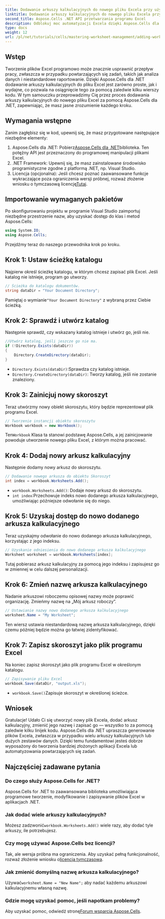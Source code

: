 ```yaml
---
title: Dodawanie arkuszy kalkulacyjnych do nowego pliku Excela przy użyciu Aspose.Cells
linktitle: Dodawanie arkuszy kalkulacyjnych do nowego pliku Excela przy użyciu Aspose.Cells
second_title: Aspose.Cells .NET API przetwarzania programu Excel
description: Odblokuj moc automatyzacji Excela dzięki Aspose.Cells dla .NET. Ten samouczek krok po kroku przeprowadzi Cię przez programowe tworzenie plików Excela, dodawanie i zmienianie nazw arkuszy kalkulacyjnych oraz bezproblemowe zapisywanie Twojej pracy.
type: docs
weight: 12
url: /pl/net/tutorials/cells/mastering-worksheet-management/adding-worksheets-to-new-excel-file/
---
```

## Wstęp

Tworzenie plików Excel programowo może znacznie usprawnić przepływ pracy, zwłaszcza w przypadku powtarzających się zadań, takich jak analiza danych i niestandardowe raportowanie. Dzięki Aspose.Cells dla .NET dodawanie arkuszy kalkulacyjnych do pliku Excel jest zarówno proste, jak i wydajne, co pozwala na osiągnięcie tego za pomocą zaledwie kilku wierszy kodu. W tym samouczku przeprowadzimy Cię przez proces dodawania arkuszy kalkulacyjnych do nowego pliku Excel za pomocą Aspose.Cells dla .NET, zapewniając, że masz jasne zrozumienie każdego kroku.

## Wymagania wstępne

Zanim zagłębisz się w kod, upewnij się, że masz przygotowane następujące niezbędne elementy:

1.  Aspose.Cells dla .NET: Pobierz[Aspose.Cells dla .NET](https://releases.aspose.com/cells/net/)biblioteka. Ten potężny API jest przeznaczony do programowej manipulacji plikami Excel.
2. .NET Framework: Upewnij się, że masz zainstalowane środowisko programistyczne zgodne z platformą .NET, np. Visual Studio.
3.  Licencja (opcjonalna): Jeśli chcesz poznać zaawansowane funkcje wykraczające poza ograniczenia wersji próbnej, rozważ złożenie wniosku o tymczasową licencję[Tutaj](https://purchase.aspose.com/temporary-license/).

## Importowanie wymaganych pakietów

Po skonfigurowaniu projektu w programie Visual Studio zaimportuj niezbędne przestrzenie nazw, aby uzyskać dostęp do klas i metod Aspose.Cells:

```csharp
using System.IO;
using Aspose.Cells;
```

Przejdźmy teraz do naszego przewodnika krok po kroku.

## Krok 1: Ustaw ścieżkę katalogu

Najpierw określ ścieżkę katalogu, w którym chcesz zapisać plik Excel. Jeśli katalog nie istnieje, program go utworzy.

```csharp
// Ścieżka do katalogu dokumentów.
string dataDir = "Your Document Directory";
```

 Pamiętaj o wymianie`"Your Document Directory"` z wybraną przez Ciebie ścieżką.

## Krok 2: Sprawdź i utwórz katalog

Następnie sprawdź, czy wskazany katalog istnieje i utwórz go, jeśli nie.

```csharp
//Utwórz katalog, jeśli jeszcze go nie ma.
if (!Directory.Exists(dataDir))
{
    Directory.CreateDirectory(dataDir);
}
```

- `Directory.Exists(dataDir)`:Sprawdza czy katalog istnieje.
- `Directory.CreateDirectory(dataDir)`: Tworzy katalog, jeśli nie zostanie znaleziony.

## Krok 3: Zainicjuj nowy skoroszyt

Teraz utwórzmy nowy obiekt skoroszytu, który będzie reprezentował plik programu Excel.

```csharp
// Tworzenie instancji obiektu skoroszytu
Workbook workbook = new Workbook();
```

 Ten`Workbook` Klasa ta stanowi podstawę Aspose.Cells, a jej zainicjowanie powoduje utworzenie nowego pliku Excel, z którym można pracować.

## Krok 4: Dodaj nowy arkusz kalkulacyjny

Następnie dodamy nowy arkusz do skoroszytu.

```csharp
// Dodawanie nowego arkusza do obiektu Skoroszyt
int index = workbook.Worksheets.Add();
```

- `workbook.Worksheets.Add()`: Dodaje nowy arkusz do skoroszytu.
- `int index`:Przechowuje indeks nowo dodanego arkusza kalkulacyjnego, umożliwiając późniejsze odwołanie się do niego.

## Krok 5: Uzyskaj dostęp do nowo dodanego arkusza kalkulacyjnego

Teraz uzyskajmy odwołanie do nowo dodanego arkusza kalkulacyjnego, korzystając z jego indeksu.

```csharp
// Uzyskanie odniesienia do nowo dodanego arkusza kalkulacyjnego
Worksheet worksheet = workbook.Worksheets[index];
```

Tutaj pobierasz arkusz kalkulacyjny za pomocą jego indeksu i zapisujesz go w zmiennej w celu dalszej personalizacji.

## Krok 6: Zmień nazwę arkusza kalkulacyjnego

Nadanie arkuszowi roboczemu opisowej nazwy może poprawić organizację. Zmieńmy nazwę na „Mój arkusz roboczy”.

```csharp
// Ustawianie nazwy nowo dodanego arkusza kalkulacyjnego
worksheet.Name = "My Worksheet";
```

Ten wiersz ustawia niestandardową nazwę arkusza kalkulacyjnego, dzięki czemu później będzie można go łatwiej zidentyfikować.

## Krok 7: Zapisz skoroszyt jako plik programu Excel

Na koniec zapisz skoroszyt jako plik programu Excel w określonym katalogu.

```csharp
// Zapisywanie pliku Excel
workbook.Save(dataDir, "output.xls");
```

- `workbook.Save()`Zapisuje skoroszyt w określonej ścieżce.

## Wniosek

Gratulacje! Udało Ci się utworzyć nowy plik Excela, dodać arkusz kalkulacyjny, zmienić jego nazwę i zapisać go — wszystko to za pomocą zaledwie kilku linijek kodu. Aspose.Cells dla .NET upraszcza generowanie plików Excela, zwłaszcza w przypadku wielu arkuszy kalkulacyjnych lub dużych zestawów danych. Dzięki temu fundamentowi jesteś dobrze wyposażony do tworzenia bardziej złożonych aplikacji Excela lub automatyzowania powtarzających się zadań.

## Najczęściej zadawane pytania

### Do czego służy Aspose.Cells for .NET?
Aspose.Cells for .NET to zaawansowana biblioteka umożliwiająca programowe tworzenie, modyfikowanie i zapisywanie plików Excel w aplikacjach .NET.

### Jak dodać wiele arkuszy kalkulacyjnych?
 Możesz zadzwonić`workbook.Worksheets.Add()` wiele razy, aby dodać tyle arkuszy, ile potrzebujesz.

### Czy mogę używać Aspose.Cells bez licencji?
 Tak, ale wersja próbna ma ograniczenia. Aby uzyskać pełną funkcjonalność, rozważ złożenie wniosku o[licencja tymczasowa](https://purchase.aspose.com/temporary-license/).

### Jak zmienić domyślną nazwę arkusza kalkulacyjnego?
 Używać`worksheet.Name = "New Name";` aby nadać każdemu arkuszowi kalkulacyjnemu własną nazwę.

### Gdzie mogę uzyskać pomoc, jeśli napotkam problemy?
Aby uzyskać pomoc, odwiedź stronę[Forum wsparcia Aspose.Cells](https://forum.aspose.com/c/cells/9).